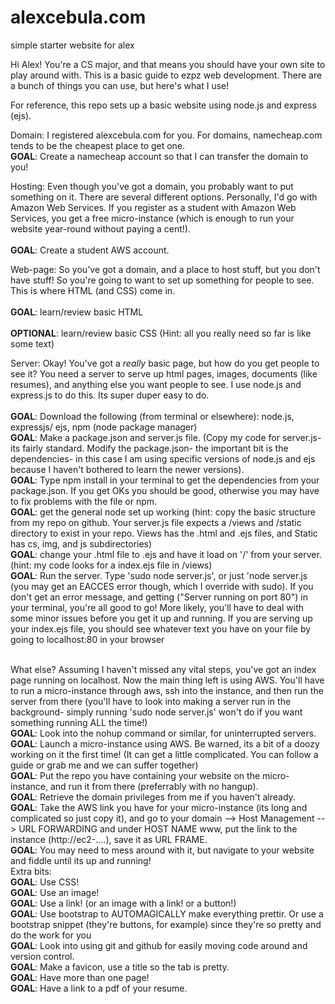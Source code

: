 alexcebula.com
===============

simple starter website for alex

Hi Alex!  You're a CS major, and that means you should have your own site to play around with.  This is a basic guide to ezpz web development.  There are a bunch of things you can use, but here's what I use!

For reference, this repo sets up a basic website using node.js and express (ejs).

Domain:  I registered alexcebula.com for you.  For domains, namecheap.com tends to be the cheapest place to get one.
<br>
	<strong>GOAL</strong>:  Create a namecheap account so that I can transfer the domain to you!

Hosting:  Even though you've got a domain, you probably want to put something on it.  There are several different options.  Personally, I'd go with Amazon Web Services.  If you register as a student with Amazon Web Services, you get a free micro-instance (which is enough to run your website year-round without paying a cent!).  
<br>
	<strong>GOAL</strong>:  Create a student AWS account.

Web-page:  So you've got a domain, and a place to host stuff, but you don't have stuff!  So you're going to want to set up something for people to see.  This is where HTML (and CSS) come in.  
<br>
	<strong>GOAL</strong>:  learn/review basic HTML  
<br>
	<strong>OPTIONAL</strong>:  learn/review basic CSS  (Hint:  all you really need so far is like some text)

Server:  Okay!  You've got a *really* basic page, but how do you get people to see it?  You need a server to serve up html pages, images, documents (like resumes), and anything else you want people to see.  I use node.js and express.js to do this.  Its super duper easy to do.  
<br>
	<strong>GOAL</strong>:  Download the following (from terminal or elsewhere): node.js, expressjs/ ejs, npm (node package manager)
<br>
	<strong>GOAL</strong>:  Make a package.json and server.js file.  (Copy my code for server.js- its fairly standard.  Modify the package.json- the important bit is the dependencies- in this case I am using specific versions of node.js and ejs because I haven't bothered to learn the newer versions).
<br>
	<strong>GOAL</strong>:  Type npm install in your terminal to get the dependencies from your package.json.  If you get OKs you should be good, otherwise you may have to fix problems with the file or npm.
<br>
	<strong>GOAL</strong>:  get the general node set up working (hint:  copy the basic structure from my repo on github.  Your server.js file expects a /views and /static directory to exist in your repo.  Views has the .html and .ejs files, and Static has cs, img, and js subdirectories)
<br>
	<strong>GOAL</strong>:  change your .html file to .ejs and have it load on '/' from your server.  (hint:  my code looks for a index.ejs file in /views)
<br>
	<strong>GOAL</strong>:  Run the server.  Type 'sudo node server.js', or just 'node server.js (you may get an EACCES error though, which I override with sudo).  If you don't get an error message, and getting ("Server running on port 80") in your terminal, you're all good to go!  More likely, you'll have to deal with some minor issues before you get it up and running.  If you are serving up your index.ejs file, you should see whatever text you have on your file by going to localhost:80 in your browser

<br>
What else?
	Assuming I haven't missed any vital steps, you've got an index page running on localhost.  Now the main thing left is using AWS.  You'll have to run a micro-instance through aws, ssh into the instance, and then run the server from there (you'll have to look into making a server run in the background- simply running 'sudo node server.js' won't do if you want something running ALL the time!)
<br>
	<strong>GOAL</strong>:  Look into the nohup command or similar, for uninterrupted servers.
<br>
	<strong>GOAL</strong>:  Launch a micro-instance using AWS.  Be warned, its a bit of a doozy working on it the first time!  (It can get a little complicated.  You can follow a guide or grab me and we can suffer together)
<br>
	<strong>GOAL</strong>:  Put the repo you have containing your website on the micro-instance, and run it from there (preferrably with no hangup).
<br>
	<strong>GOAL</strong>:  Retrieve the domain privileges from me if you haven't already.
<br>
	<strong>GOAL</strong>:  Take the AWS link you have for your micro-instance (its long and complicated so just copy it), and go to your domain --> Host Management --> URL FORWARDING and under HOST NAME www, put the link to the instance (http://ec2-....), save it as URL FRAME.
<br>
	<strong>GOAL</strong>:  You may need to mess around with it, but navigate to your website and fiddle until its up and running!
<br>
Extra bits:
	<br>
	<strong>GOAL</strong>:  Use CSS!
	<br>
	<strong>GOAL</strong>:  Use an image!
	<br>
	<strong>GOAL</strong>:  Use a link! (or an image with a link! or a button!)
	<br>
	<strong>GOAL</strong>:  Use bootstrap to AUTOMAGICALLY make everything prettir.  Or use a bootstrap snippet (they're buttons, for example) since they're so pretty and do the work for you
	<br>
	<strong>GOAL</strong>:  Look into using git and github for easily moving code around and version control.
	<br>
	<strong>GOAL</strong>:  Make a favicon, use a title so the tab is pretty.
	<br>
	<strong>GOAL</strong>:  Have more than one page!
	<br>
	<strong>GOAL</strong>:  Have a link to a pdf of your resume.



